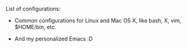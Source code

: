 List of configurations:

- Common configurations for Linux and Mac OS X, like bash, X, vim, $HOME/bin, etc.

- And my personalized Emacs :D
